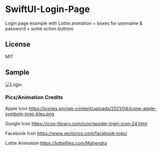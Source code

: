 # SwiftUI-Login-Page
Login page example with Lottie animation + boxes for username &amp; password + some action buttons

## License
MIT

## Sample
![Login](/ScreenShotiPhone13Pro.png)

### Pics/Animation Credits

Apple Icon
https://icones.pro/wp-content/uploads/2021/04/icone-apple-symbole-logo-bleu.png

Google Icon
https://icon-library.com/icon/google-login-icon-24.html

Facebook Icon
https://www.vectorico.com/facebook-logo/

Lottie Animation
https://lottiefiles.com/Mahendra

